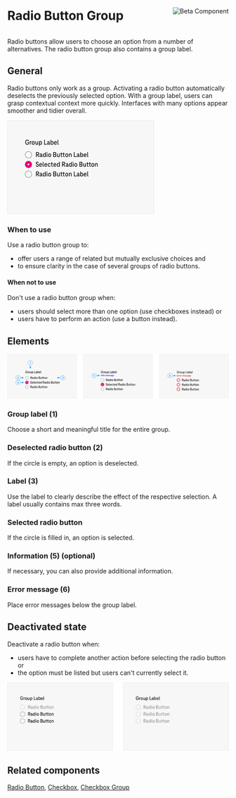 <div style="display: inline-flex; align-items: center; justify-content: space-between; width: 100%;">
    <h1>Radio Button Group</h1>
    <img src="assets/tag-beta.svg" alt="Beta Component" />
</div>

Radio buttons allow users to choose an option from a number of
alternatives. The radio button group also contains a group label.

## General

Radio buttons only work as a group. Activating a radio button
automatically deselects the previously selected option. With a group
label, users can grasp contextual context more quickly. Interfaces with
many options appear smoother and tidier overall.

![Radio Button Group](assets/3_components/radio-button-group/Radio_Button_Group.png)

### When to use

Use a radio button group to:

- offer users a range of related but mutually exclusive choices and
- to ensure clarity in the case of several groups of radio buttons.

#### When not to use

Don't use a radio button group when:

- users should select more than one option (use checkboxes instead) or
- users have to perform an action (use a button instead).

## Elements

![Elements of Radio Button Group](assets/3_components/radio-button-group/Radio_Button_Group_Elements.png)

### Group label (1)

Choose a short and meaningful title for the entire group.

### Deselected radio button (2)

If the circle is empty, an option is deselected.

### Label (3)

Use the label to clearly describe the effect of the respective selection. A label usually contains max three words.

### Selected radio button

If the circle is filled in, an option is selected.

### Information (5) (optional)

If necessary, you can also provide additional information.

### Error message (6)

Place error messages below the group label.

## Deactivated state

Deactivate a radio button when:

- users have to complete another action before selecting the radio
  button or
- the option must be listed but users can\'t currently select it.

![Disabled Radio Button Group](assets/3_components/radio-button-group/Radio_Button_Group_Disabled.png)

## Related components

[Radio Button](?path=/usage/components-radio-button), [Checkbox](?path=/usage/components-checkbox), [Checkbox Group](?path=/usage/components-checkbox-group)
